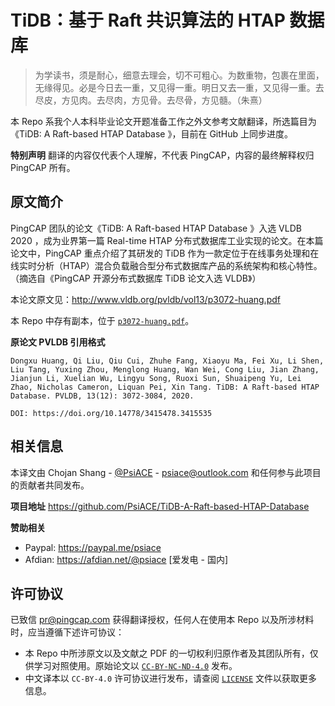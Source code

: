 # TiDB：基于 Raft 共识算法的 HTAP 数据库

> 为学读书，须是耐心，细意去理会，切不可粗心。为数重物，包裹在里面，无缘得见。必是今日去一重，又见得一重。明日又去一重，又见得一重。去尽皮，方见肉。去尽肉，方见骨。去尽骨，方见髓。（朱熹）

本 Repo 系我个人本科毕业论文开题准备工作之外文参考文献翻译，所选篇目为《TiDB: A Raft-based HTAP Database 》，目前在 GitHub 上同步进度。

**特别声明** 翻译的内容仅代表个人理解，不代表 PingCAP，内容的最终解释权归 PingCAP 所有。

## 原文简介

PingCAP 团队的论文《TiDB: A Raft-based HTAP Database 》入选 VLDB 2020 ，成为业界第一篇 Real-time HTAP 分布式数据库工业实现的论文。在本篇论文中，PingCAP 重点介绍了其研发的 TiDB 作为一款定位于在线事务处理和在线实时分析（HTAP）混合负载融合型分布式数据库产品的系统架构和核心特性。（摘选自《PingCAP 开源分布式数据库 TiDB 论文入选 VLDB》）

本论文原文见：http://www.vldb.org/pvldb/vol13/p3072-huang.pdf

本 Repo 中存有副本，位于 [`p3072-huang.pdf`](./p3072-huang.pdf)。

**原论文 PVLDB 引用格式**

```
Dongxu Huang, Qi Liu, Qiu Cui, Zhuhe Fang, Xiaoyu Ma, Fei Xu, Li Shen, Liu Tang, Yuxing Zhou, Menglong Huang, Wan Wei, Cong Liu, Jian Zhang, Jianjun Li, Xuelian Wu, Lingyu Song, Ruoxi Sun, Shuaipeng Yu, Lei Zhao, Nicholas Cameron, Liquan Pei, Xin Tang. TiDB: A Raft-based HTAP Database. PVLDB, 13(12): 3072-3084, 2020.

DOI: https://doi.org/10.14778/3415478.3415535
```

## 相关信息

本译文由 Chojan Shang - [@PsiACE](https://github.com/psiace) - <psiace@outlook.com> 和任何参与此项目的贡献者共同发布。

**项目地址** https://github.com/PsiACE/TiDB-A-Raft-based-HTAP-Database

**赞助相关**

- Paypal: https://paypal.me/psiace
- Afdian: https://afdian.net/@psiace [爱发电 - 国内]


## 许可协议

已致信 <pr@pingcap.com> 获得翻译授权，任何人在使用本 Repo 以及所涉材料时，应当遵循下述许可协议：

- 本 Repo 中所涉原文以及文献之 PDF 的一切权利归原作者及其团队所有，仅供学习对照使用。原始论文以 [`CC-BY-NC-ND-4.0`](https://creativecommons.org/licenses/by-nc-nd/4.0/) 发布。
- 中文译本以 `CC-BY-4.0` 许可协议进行发布，请查阅 [`LICENSE`](./LICENSE) 文件以获取更多信息。
